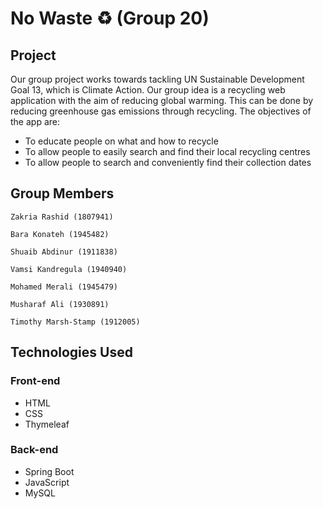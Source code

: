 # No Waste ♻️ (Group 20)
## Project
Our group project works towards tackling UN Sustainable Development Goal 13, which is Climate Action. Our group idea is a recycling web application with the aim of reducing global warming. This can be done by reducing greenhouse gas emissions through recycling. The objectives of the app are:
* To educate people on what and how to recycle
* To allow people to easily search and find their local recycling centres
* To allow people to search and conveniently find their collection dates
## Group Members
```
Zakria Rashid (1807941)
```

```
Bara Konateh (1945482)
```

```
Shuaib Abdinur (1911838)
```

```
Vamsi Kandregula (1940940)
```

```
Mohamed Merali (1945479)
```

```
Musharaf Ali (1930891)
```

```
Timothy Marsh-Stamp (1912005)
```
## Technologies Used
### Front-end
* HTML
* CSS
* Thymeleaf
### Back-end
* Spring Boot
* JavaScript
* MySQL
